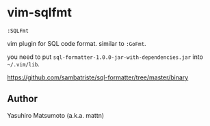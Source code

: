 # vim-sqlfmt

    :SQLFmt

vim plugin for SQL code format. similar to `:GoFmt`.

you need to put `sql-formatter-1.0.0-jar-with-dependencies.jar` into `~/.vim/lib`.

https://github.com/sambatriste/sql-formatter/tree/master/binary

## Author

Yasuhiro Matsumoto (a.k.a. mattn)
